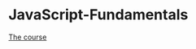 # JavaScript-Fundamentals
[The course](https://softuni.bg/trainings/1447/js-fundamentals-september-2016)
